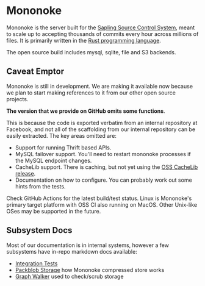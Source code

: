 # Mononoke

Mononoke is the server built for the [Sapling Source Control
System](https://sapling-scm.com/), meant to scale up to accepting thousands of
commits every hour across millions of files. It is primarily written in the
[Rust programming language](https://www.rust-lang.org/en-US/).

The open source build includes mysql, sqlite, file and S3 backends.

## Caveat Emptor

Mononoke is still in development. We are making it available now because we plan to
start making references to it from our other open source projects.

**The version that we provide on GitHub omits some functions**.

This is because the code is exported verbatim from an internal repository at Facebook, and
not all of the scaffolding from our internal repository can be easily extracted. The key areas
omitted are:

* Support for running Thrift based APIs.
* MySQL failover support.  You'll need to restart mononoke processes if the MySQL endpoint changes.
* CacheLib support. There is caching, but not yet using the [OSS CacheLib release](https://github.com/facebook/cachelib).
* Documentation on how to configure.  You can probably work out some hints from the tests.

Check GitHub Actions for the latest build/test status. Linux is Mononoke's primary target platform with OSS CI also running on MacOS. Other Unix-like OSes may be supported in the future.

## Subsystem Docs

Most of our documentation is in internal systems, however a few subsystems have in-repo markdown docs available:

* [Integration Tests](tests/integration/README.md)
* [Packblob Storage](blobstore/packblob/README.md) how Mononoke compressed store works
* [Graph Walker](walker/src/README.md) used to check/scrub storage
